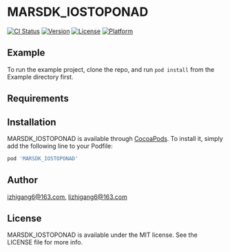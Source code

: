 # MARSDK_IOSTOPONAD

[![CI Status](https://img.shields.io/travis/izhigang6@163.com/MARSDK_IOSTOPONAD.svg?style=flat)](https://travis-ci.org/izhigang6@163.com/MARSDK_IOSTOPONAD)
[![Version](https://img.shields.io/cocoapods/v/MARSDK_IOSTOPONAD.svg?style=flat)](https://cocoapods.org/pods/MARSDK_IOSTOPONAD)
[![License](https://img.shields.io/cocoapods/l/MARSDK_IOSTOPONAD.svg?style=flat)](https://cocoapods.org/pods/MARSDK_IOSTOPONAD)
[![Platform](https://img.shields.io/cocoapods/p/MARSDK_IOSTOPONAD.svg?style=flat)](https://cocoapods.org/pods/MARSDK_IOSTOPONAD)

## Example

To run the example project, clone the repo, and run `pod install` from the Example directory first.

## Requirements

## Installation

MARSDK_IOSTOPONAD is available through [CocoaPods](https://cocoapods.org). To install
it, simply add the following line to your Podfile:

```ruby
pod 'MARSDK_IOSTOPONAD'
```

## Author

izhigang6@163.com, lizhigang6@163.com

## License

MARSDK_IOSTOPONAD is available under the MIT license. See the LICENSE file for more info.

